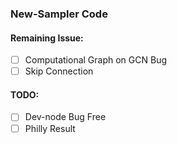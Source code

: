 ### New-Sampler Code

#### Remaining Issue:
- [ ] Computational Graph on GCN Bug
- [ ] Skip Connection

#### TODO:
- [ ] Dev-node Bug Free
- [ ] Philly Result